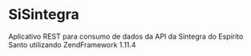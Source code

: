 # SiSintegra
Aplicativo REST para consumo de dados da API da Sintegra do Espírito Santo utilizando ZendFramework 1.11.4
